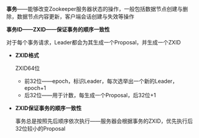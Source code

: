 **事务**——能够改变Zookeeper服务器状态的操作，一般包括数据节点创建与删除，数据节点内容更新，客户端会话创建与失效等操作

**事务ID——ZXID——保证事务的顺序一致性**

对于每个事务请求，Leader都会为其生成一个Proposal，并生成一个ZXID

* **ZXID格式**

  ZXID64位

  * 前32位——epoch，标识Leader，每次选举出一个新的Leader，epoch+1
  * 后32位——用于计数，每生成一个Proposal，后32位+1

  

* **ZXID保证事务的顺序一致性**

  事务总是按照先后顺序依次执行——服务器会根据事务的ZXID，优先执行后32位较小的Proposal

